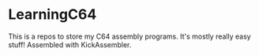 # LearningC64
This is a repos to store my C64 assembly programs. It's mostly really easy stuff!
Assembled with KickAssembler.
